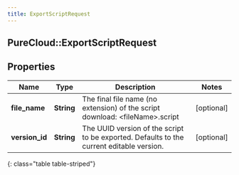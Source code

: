 ```yaml
---
title: ExportScriptRequest
---
```

## PureCloud::ExportScriptRequest

## Properties

|Name | Type | Description | Notes|
|------------ | ------------- | ------------- | -------------|
| **file_name** | **String** | The final file name (no extension) of the script download: &lt;fileName&gt;.script | [optional] |
| **version_id** | **String** | The UUID version of the script to be exported.  Defaults to the current editable version. | [optional] |
{: class="table table-striped"}



